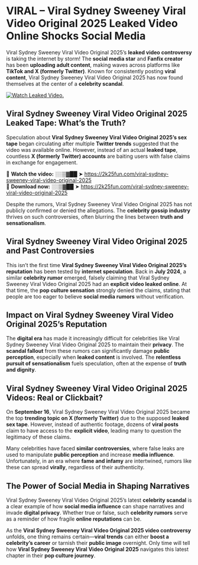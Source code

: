 # VIRAL – Viral Sydney Sweeney Viral Video Original 2025 Leaked Video Online Shocks Social Media 

Viral Sydney Sweeney Viral Video Original 2025’s **leaked video controversy** is taking the internet by storm! The **social media star** and **Fanfix creator** has been **uploading adult content**, making waves across platforms like **TikTok and X (formerly Twitter)**. Known for consistently posting **viral content**, Viral Sydney Sweeney Viral Video Original 2025 has now found themselves at the center of a **celebrity scandal**.  

[![Watch Leaked Video.](https://miro.medium.com/v2/resize:fit:828/format:webp/1*cilzJN44JGOrTw9NJCrNHA.gif "Watch Leaked Video")](https://2k25fun.com/viral-sydney-sweeney-viral-video-original-2025)

## **Viral Sydney Sweeney Viral Video Original 2025 Leaked Tape: What’s the Truth?**  
Speculation about **Viral Sydney Sweeney Viral Video Original 2025’s sex tape** began circulating after multiple **Twitter trends** suggested that the video was available online. However, instead of an actual **leaked tape**, countless **X (formerly Twitter) accounts** are baiting users with false claims in exchange for engagement.  

🔹 **Watch the video:** ░░▒▓██ ➤ https://2k25fun.com/viral-sydney-sweeney-viral-video-original-2025  
🔹 **Download now:** ░░▒▓██ ➤ https://2k25fun.com/viral-sydney-sweeney-viral-video-original-2025  

Despite the rumors, Viral Sydney Sweeney Viral Video Original 2025 has not publicly confirmed or denied the allegations. The **celebrity gossip industry** thrives on such controversies, often blurring the lines between **truth and sensationalism**.  

## **Viral Sydney Sweeney Viral Video Original 2025 and Past Controversies**  
This isn’t the first time **Viral Sydney Sweeney Viral Video Original 2025’s reputation** has been tested by **internet speculation**. Back in **July 2024**, a similar **celebrity rumor** emerged, falsely claiming that Viral Sydney Sweeney Viral Video Original 2025 had an **explicit video leaked online**. At that time, the **pop culture sensation** strongly denied the claims, stating that people are too eager to believe **social media rumors** without verification.  

## **Impact on Viral Sydney Sweeney Viral Video Original 2025’s Reputation**  
The **digital era** has made it increasingly difficult for celebrities like Viral Sydney Sweeney Viral Video Original 2025 to maintain their **privacy**. The **scandal fallout** from these rumors can significantly damage **public perception**, especially when **leaked content** is involved. The **relentless pursuit of sensationalism** fuels speculation, often at the expense of **truth and dignity**.  

## **Viral Sydney Sweeney Viral Video Original 2025 Videos: Real or Clickbait?**  
On **September 16**, Viral Sydney Sweeney Viral Video Original 2025 became the top **trending topic on X (formerly Twitter)** due to the supposed **leaked sex tape**. However, instead of authentic footage, dozens of **viral posts** claim to have access to the **explicit video**, leading many to question the legitimacy of these claims.  

Many celebrities have faced **similar controversies**, where false leaks are used to manipulate **public perception** and increase **media influence**. Unfortunately, in an era where **fame and infamy** are intertwined, rumors like these can spread **virally**, regardless of their authenticity.  

## **The Power of Social Media in Shaping Narratives**  
Viral Sydney Sweeney Viral Video Original 2025’s latest **celebrity scandal** is a clear example of how **social media influence** can shape narratives and invade **digital privacy**. Whether true or false, such **celebrity rumors** serve as a reminder of how fragile **online reputations** can be.  

As the **Viral Sydney Sweeney Viral Video Original 2025 video controversy** unfolds, one thing remains certain—**viral trends** can either **boost a celebrity’s career** or tarnish their **public image** overnight. Only time will tell how **Viral Sydney Sweeney Viral Video Original 2025** navigates this latest chapter in their **pop culture journey**. 